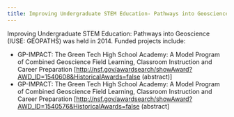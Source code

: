```yaml
---
title: Improving Undergraduate STEM Education- Pathways into Geoscience (IUSE- GEOPATHS)
---
```

Improving Undergraduate STEM Education: Pathways into Geoscience (IUSE: GEOPATHS) was held in 2014. Funded projects include:
 * GP-IMPACT: The Green Tech High School Academy: A Model Program of Combined Geoscience Field Learning, Classroom Instruction and Career Preparation [http://nsf.gov/awardsearch/showAward?AWD_ID=1540608&HistoricalAwards=false (abstract)]
 * GP-IMPACT: The Green Tech High School Academy: A Model Program of Combined Geoscience Field Learning, Classroom Instruction and Career Preparation [http://nsf.gov/awardsearch/showAward?AWD_ID=1540576&HistoricalAwards=false (abstract]